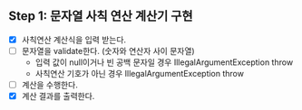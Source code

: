 ## Step 1: 문자열 사칙 연산 계산기 구현

- [x] 사칙연산 계산식을 입력 받는다.
- [ ] 문자열을 validate한다. (숫자와 연산자 사이 문자열)
    - 입력 값이 null이거나 빈 공백 문자일 경우 IllegalArgumentException throw
    - 사칙연산 기호가 아닌 경우 IllegalArgumentException throw
- [ ] 계산을 수행한다.
- [x] 계산 결과를 출력한다.